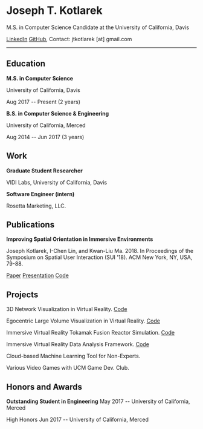 # Joseph T. Kotlarek

M.S. in Computer Science Candidate at the University of California, Davis

[LinkedIn](www.linkedin.com/in/joseph-kotlarek) [GitHub](https://github.com/jkotlarek), Contact: jtkotlarek [at] gmail.com

---

## Education

**M.S. in Computer Science**

University of California, Davis

Aug 2017 -- Present (2 years)


**B.S. in Computer Science & Engineering**

University of California, Merced

Aug 2014 -- Jun 2017 (3 years)


## Work

**Graduate Student Researcher**

VIDI Labs, University of California, Davis


**Software Engineer (intern)**

Rosetta Marketing, LLC.


## Publications

**Improving Spatial Orientation in Immersive Environments**

Joseph Kotlarek, I-Chen Lin, and Kwan-Liu Ma. 2018. In Proceedings of the Symposium on Spatial User Interaction (SUI '18). ACM New York, NY, USA, 79-88.

[Paper](https://dl.acm.org/citation.cfm?doid=3267782.3267792) [Presentation](https://www.youtube.com/watch?v=FTz-UwdWKfA) [Code](https://github.com/jkotlarek/VidiVRTokamak)

## Projects

3D Network Visualization in Virtual Reality. 
[Code](https://github.com/jkotlarek/VidiVRNetworkVis)

Egocentric Large Volume Visualization in Virtual Reality. 
[Code](https://github.com/jkotlarek/VidiVRVolVis)

Immersive Virtual Reality Tokamak Fusion Reactor Simulation. 
[Code](https://github.com/jkotlarek/VidiVRTokamak)

Immersive Virtual Reality Data Analysis Framework. 
[Code](https://github.com/jkotlarek/VidiVRWall)

Cloud-based Machine Learning Tool for Non-Experts. 

Various Video Games with UCM Game Dev. Club. 

## Honors and Awards

**Outstanding Student in Engineering**
May 2017 -- University of California, Merced

High Honors
Jun 2017 -- University of California, Merced